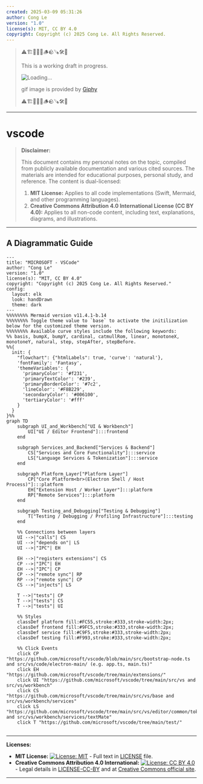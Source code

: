 ```yaml
---
created: 2025-03-09 05:31:26
author: Cong Le
version: "1.0"
license(s): MIT, CC BY 4.0
copyright: Copyright (c) 2025 Cong Le. All Rights Reserved.
---
```



> ⚠️🏗️🚧🦺🧱🪵🪨🪚🛠️👷
> 
> This is a working draft in progress.
> 
> ![Loading...](https://media3.giphy.com/media/v1.Y2lkPTc5MGI3NjExdGlqczF2dW9vczk0bW1oc2hkaXl6ZG5hY3JscWZqNjh1ZDNlcXBueiZlcD12MV9pbnRlcm5hbF9naWZfYnlfaWQmY3Q9Zw/l3q2InEwWDYX4nGI8/giphy.gif)
> 
> gif image is provided by [Giphy](https://giphy.com)
> 
> ⚠️🏗️🚧🦺🧱🪵🪨🪚🛠️👷

----


# vscode
> **Disclaimer:**
>
> This document contains my personal notes on the topic,
> compiled from publicly available documentation and various cited sources.
> The materials are intended for educational purposes, personal study, and reference.
> The content is dual-licensed:
> 1. **MIT License:** Applies to all code implementations (Swift, Mermaid, and other programming languages).
> 2. **Creative Commons Attribution 4.0 International License (CC BY 4.0):** Applies to all non-code content, including text, explanations, diagrams, and illustrations.
---


## A Diagrammatic Guide 



```mermaid
---
title: "MICROSOFT - VSCode"
author: "Cong Le"
version: "1.0"
license(s): "MIT, CC BY 4.0"
copyright: "Copyright (c) 2025 Cong Le. All Rights Reserved."
config:
  layout: elk
  look: handDrawn
  theme: dark
---
%%%%%%%% Mermaid version v11.4.1-b.14
%%%%%%%% Toggle theme value to `base` to activate the initilization below for the customized theme version.
%%%%%%%% Available curve styles include the following keywords:
%% basis, bumpX, bumpY, cardinal, catmullRom, linear, monotoneX, monotoneY, natural, step, stepAfter, stepBefore.
%%{
  init: {
    "flowchart": {"htmlLabels": true, 'curve': 'natural'},
    'fontFamily': 'Fantasy',
    'themeVariables': {
      'primaryColor': '#f231',
      'primaryTextColor': '#239',
      'primaryBorderColor': '#7c2',
      'lineColor': '#F8B229',
      'secondaryColor': '#006100',
      'tertiaryColor': '#fff'
    }
  }
}%%
graph TD
    subgraph UI_and_Workbench["UI & Workbench"]
        UI["UI / Editor Frontend"]:::frontend
    end

    subgraph Services_and_Backend["Services & Backend"]
        CS["Services and Core Functionality"]:::service
        LS["Language Services & Tokenization"]:::service
    end

    subgraph Platform_Layer["Platform Layer"]
        CP["Core Platform<br>(Electron Shell / Host Process)"]:::platform
        EH["Extension Host / Worker Layer"]:::platform
        RP["Remote Services"]:::platform
    end

    subgraph Testing_and_Debugging["Testing & Debugging"]
        T["Testing / Debugging / Profiling Infrastructure"]:::testing
    end

    %% Connections between layers
    UI -->|"calls"| CS
    UI -->|"depends on"| LS
    UI -->|"IPC"| EH

    EH -->|"registers extensions"| CS
    CP -->|"IPC"| EH
    EH -->|"IPC"| CP
    CP -->|"remote sync"| RP
    RP -->|"remote sync"| CP
    CS -->|"injects"| LS

    T -->|"tests"| CP
    T -->|"tests"| CS
    T -->|"tests"| UI

    %% Styles
    classDef platform fill:#FC55,stroke:#333,stroke-width:2px;
    classDef frontend fill:#9FC5,stroke:#333,stroke-width:2px;
    classDef service fill:#C9F5,stroke:#333,stroke-width:2px;
    classDef testing fill:#F993,stroke:#333,stroke-width:2px;

    %% Click Events
    click CP "https://github.com/microsoft/vscode/blob/main/src/bootstrap-node.ts and src/vs/code/electron-main/ (e.g. app.ts, main.ts)"
    click EH "https://github.com/microsoft/vscode/tree/main/extensions/"
    click UI "https://github.com/microsoft/vscode/tree/main/src/vs and src/vs/workbench"
    click CS "https://github.com/microsoft/vscode/tree/main/src/vs/base and src/vs/workbench/services"
    click LS "https://github.com/microsoft/vscode/tree/main/src/vs/editor/common/tokenizationRegistry.ts and src/vs/workbench/services/textMate"
    click T "https://github.com/microsoft/vscode/tree/main/test/"
    
```






---
**Licenses:**

- **MIT License:**  [![License: MIT](https://img.shields.io/badge/License-MIT-yellow.svg)](LICENSE) - Full text in [LICENSE](LICENSE) file.
- **Creative Commons Attribution 4.0 International:** [![License: CC BY 4.0](https://licensebuttons.net/l/by/4.0/88x31.png)](LICENSE-CC-BY) - Legal details in [LICENSE-CC-BY](LICENSE-CC-BY) and at [Creative Commons official site](http://creativecommons.org/licenses/by/4.0/).

---
